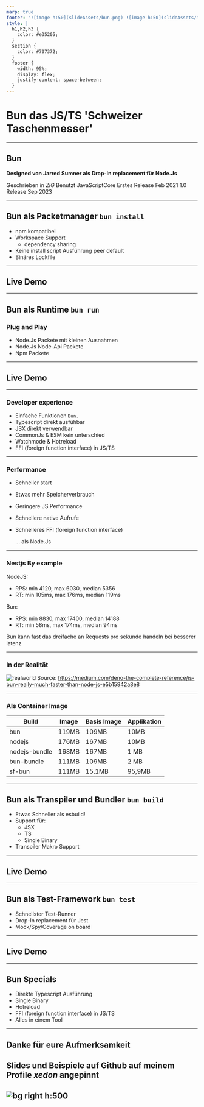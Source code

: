 ```yaml
---
marp: true
footer: "![image h:50](slideAssets/bun.png) ![image h:50](slideAssets/mayflower_logo_weiß.png)"
style: |
  h1,h2,h3 {
    color: #e35205;
  }
  section {
    color: #707372;
  }
  footer {
    width: 95%;
    display: flex;
    justify-content: space-between;
  }
---
```


# Bun das JS/TS 'Schweizer Taschenmesser'

<!--
Slides Öffnen
Presenter view Öffnen
VsCode hinter präsi auf dem selben screen Öffnen
+1 vscode zoom
-->

---

## Bun

**Designed von Jarred Sumner
als Drop-In replacement für Node.Js**

Geschrieben in _ZIG_
Benutzt JavaScriptCore
Erstes Release Feb 2021
1.0 Release Sep 2023

<!--
Designed von Jarred Sumner
als Drop-In replacement für Node.Js
 _ZIG_
JavaScriptCore nicht V8
Erstes Release Feb 2021
1.0 Release Sep 2023
-->

---

## Bun als Packetmanager `bun install`

- npm kompatibel
- Workspace Support
  - dependency sharing
- Keine install script Ausführung peer default
- Binäres Lockfile

---

## Live Demo

---

## Bun als Runtime `bun run`

### Plug and Play

- Node.Js Packete mit kleinen Ausnahmen
- Node.Js Node-Api Packete
- Npm Packete

---

## Live Demo

---

### Developer experience

- Einfache Funktionen `Bun.`
- Typescript direkt ausfühbar
- JSX direkt verwendbar
- CommonJs & ESM kein unterschied
- Watchmode & Hotreload
- FFI (foreign function interface) in JS/TS

---

### Performance

- Schneller start
- Etwas mehr Speicherverbrauch
- Geringere JS Performance
- Schnellere native Aufrufe
- Schnelleres FFI (foreign function interface)

  ... als Node.Js

---

### Nestjs By example

NodeJS:

- RPS: min 4120, max 6030, median 5356
- RT: min 105ms, max 176ms, median 119ms

Bun:

- RPS: min 8830, max 17400, median 14188
- RT: min 58ms, max 174ms, median 94ms

Bun kann fast das dreifache an Requests pro sekunde handeln bei besserer latenz

---

### In der Realität

![realworld](slideAssets/realworld.png)
Source: <https://medium.com/deno-the-complete-reference/is-bun-really-much-faster-than-node-js-e5b15942a8e8>

---

### Als Container Image

| Build         | Image | Basis Image | Applikation |
| ------------- | ----- | ----------- | ----------- |
| bun           | 119MB | 109MB       | 10MB        |
| nodejs        | 176MB | 167MB       | 10MB        |
| nodejs-bundle | 168MB | 167MB       | 1 MB        |
| bun-bundle    | 111MB | 109MB       | 2 MB        |
| sf-bun        | 111MB | 15.1MB      | 95,9MB      |

---

## Bun als Transpiler und Bundler `bun build`

- Etwas Schneller als esbuild!
- Support für:
  - JSX
  - TS
  - Single Binary
- Transpiler Makro Support

---

## Live Demo

---

## Bun als Test-Framework `bun test`

- Schnellster Test-Runner
- Drop-In replacement für Jest
- Mock/Spy/Coverage on board

---

## Live Demo

---

## Bun Specials

- Direkte Typescript Ausführung
- Single Binary
- Hotreload
- FFI (foreign function interface) in JS/TS
- Alles in einem Tool

---

## Danke für eure Aufmerksamkeit

## Slides und Beispiele auf Github auf meinem Profile _xedon_ angepinnt

## ![bg right h:500](slideAssets/qr-code.png)
